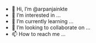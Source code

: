 
- 👋 Hi, I’m @arpanjainkte
- 👀 I’m interested in ...
- 🌱 I’m currently learning ...
- 💞️ I’m looking to collaborate on ...
- 📫 How to reach me ...

<!---
arpanjainkte/arpanjainkte is a ✨ special ✨ repository because its `README.md` (this file) appears on your GitHub profile.
You can click the Preview link to take a look at your changes.
--->
